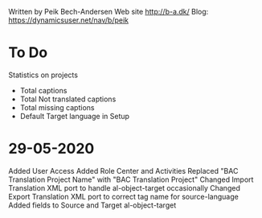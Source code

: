 Written by Peik Bech-Andersen
Web site http://b-a.dk/
Blog: https://dynamicsuser.net/nav/b/peik

# To Do 
Statistics on projects 
- Total captions
- Total Not translated captions
- Total missing captions
- Default Target language in Setup

# 29-05-2020
Added User Access
Added Role Center and Activities
Replaced "BAC Translation Project Name" with "BAC Translation Project"
Changed Import Translation XML port to handle al-object-target occasionally
Changed Export Translation XML port to correct tag name for source-language
Added fields to Source and Target al-object-target
